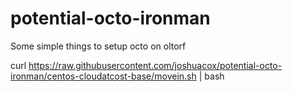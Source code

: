 potential-octo-ironman
======================

Some simple things to setup octo on oltorf

curl https://raw.githubusercontent.com/joshuacox/potential-octo-ironman/centos-cloudatcost-base/movein.sh | bash

